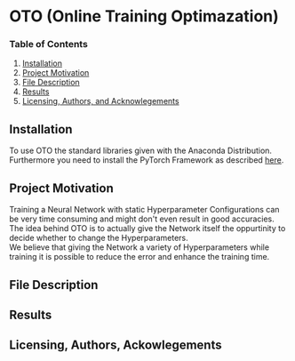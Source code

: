 # OTO (Online Training Optimazation)

### Table of Contents
1. [Installation](#installation)
2. [Project Motivation](#motivation)
3. [File Description](#files)
4. [Results](#results)
5. [Licensing, Authors, and Acknowlegements](#licensing)

## Installation <a name= "installation"></a>
To use OTO the standard libraries given with the Anaconda Distribution.<br>
Furthermore you need to install the PyTorch Framework as described [here](https://pytorch.org/get-started/locally/).


## Project Motivation <a name="motivation"></a>

Training a Neural Network with static Hyperparameter Configurations can be very time consuming and might don't even result in good accuracies.<br>
The idea behind OTO is to actually give the Network itself the oppurtinity to decide whether to change the Hyperparameters.<br>
We believe that giving the Network a variety of Hyperparameters while training it is possible to reduce the error and enhance the training time.

## File Description <a name="files"></a>


## Results <a name="results"></a>


## Licensing, Authors, Ackowlegements <a name="licensing"></a>
